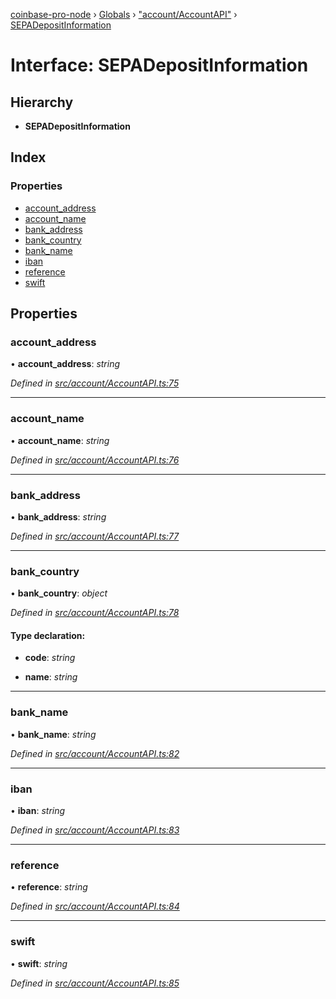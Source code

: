 [coinbase-pro-node](../README.md) › [Globals](../globals.md) › ["account/AccountAPI"](../modules/_account_accountapi_.md) › [SEPADepositInformation](_account_accountapi_.sepadepositinformation.md)

# Interface: SEPADepositInformation

## Hierarchy

- **SEPADepositInformation**

## Index

### Properties

- [account_address](_account_accountapi_.sepadepositinformation.md#account_address)
- [account_name](_account_accountapi_.sepadepositinformation.md#account_name)
- [bank_address](_account_accountapi_.sepadepositinformation.md#bank_address)
- [bank_country](_account_accountapi_.sepadepositinformation.md#bank_country)
- [bank_name](_account_accountapi_.sepadepositinformation.md#bank_name)
- [iban](_account_accountapi_.sepadepositinformation.md#iban)
- [reference](_account_accountapi_.sepadepositinformation.md#reference)
- [swift](_account_accountapi_.sepadepositinformation.md#swift)

## Properties

### account_address

• **account_address**: _string_

_Defined in [src/account/AccountAPI.ts:75](https://github.com/bennyn/coinbase-pro-node/blob/89f41a9/src/account/AccountAPI.ts#L75)_

---

### account_name

• **account_name**: _string_

_Defined in [src/account/AccountAPI.ts:76](https://github.com/bennyn/coinbase-pro-node/blob/89f41a9/src/account/AccountAPI.ts#L76)_

---

### bank_address

• **bank_address**: _string_

_Defined in [src/account/AccountAPI.ts:77](https://github.com/bennyn/coinbase-pro-node/blob/89f41a9/src/account/AccountAPI.ts#L77)_

---

### bank_country

• **bank_country**: _object_

_Defined in [src/account/AccountAPI.ts:78](https://github.com/bennyn/coinbase-pro-node/blob/89f41a9/src/account/AccountAPI.ts#L78)_

#### Type declaration:

- **code**: _string_

- **name**: _string_

---

### bank_name

• **bank_name**: _string_

_Defined in [src/account/AccountAPI.ts:82](https://github.com/bennyn/coinbase-pro-node/blob/89f41a9/src/account/AccountAPI.ts#L82)_

---

### iban

• **iban**: _string_

_Defined in [src/account/AccountAPI.ts:83](https://github.com/bennyn/coinbase-pro-node/blob/89f41a9/src/account/AccountAPI.ts#L83)_

---

### reference

• **reference**: _string_

_Defined in [src/account/AccountAPI.ts:84](https://github.com/bennyn/coinbase-pro-node/blob/89f41a9/src/account/AccountAPI.ts#L84)_

---

### swift

• **swift**: _string_

_Defined in [src/account/AccountAPI.ts:85](https://github.com/bennyn/coinbase-pro-node/blob/89f41a9/src/account/AccountAPI.ts#L85)_
